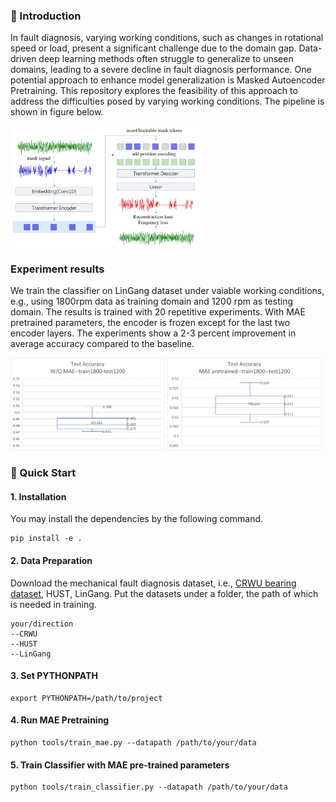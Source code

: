 ### 📣 Introduction
In fault diagnosis, varying working conditions, such as changes in rotational speed or load, present a significant challenge due to the domain gap. Data-driven deep learning methods often struggle to generalize to unseen domains, leading to a severe decline in fault diagnosis performance. One potential approach to enhance model generalization is Masked Autoencoder Pretraining. This repository explores the feasibility of this approach to address the difficulties posed by varying working conditions. The pipeline is shown in figure below.
<div>
  <img src="https://github.com/wyh-neophyte/Masked-AutoEncoder-Pretraining-for-Mechanical-Fault-Diagnosis/blob/main/assets/method.png" width="60%" />
</div>

### Experiment results
We train the classifier on LinGang dataset under vaiable working conditions, e.g., using 1800rpm data as training domain and 1200 rpm as testing domain. The results is trained with 20 repetitive experiments. With MAE pretrained parameters, the encoder is frozen except for the last two encoder layers. The experiments show a 2-3 percent improvement in average accuracy compared to the baseline.  
<div>
  <img src="https://github.com/wyh-neophyte/Masked-AutoEncoder-Pretraining-for-Mechanical-Fault-Diagnosis/blob/main/assets/Without-MAE-train1800-test1200.png" width="49%" />
  <img src="https://github.com/wyh-neophyte/Masked-AutoEncoder-Pretraining-for-Mechanical-Fault-Diagnosis/blob/main/assets/MAE-pretrained-train1800-test1200.png" width="49%" />
</div>

### 🚀 Quick Start
#### 1. Installation
You may install the dependencies by the following command.
```
pip install -e .
```
#### 2. Data Preparation
Download the mechanical fault diagnosis dataset, i.e., [CRWU bearing dataset](https://engineering.case.edu/bearingdatacenter/download-data-file), HUST, LinGang.
Put the datasets under a folder, the path of which is needed in training.
```
your/direction
--CRWU
--HUST
--LinGang
```

#### 3. Set PYTHONPATH
```
export PYTHONPATH=/path/to/project
```

#### 4. Run MAE Pretraining
```
python tools/train_mae.py --datapath /path/to/your/data
```

#### 5. Train Classifier with MAE pre-trained parameters
```
python tools/train_classifier.py --datapath /path/to/your/data
```
